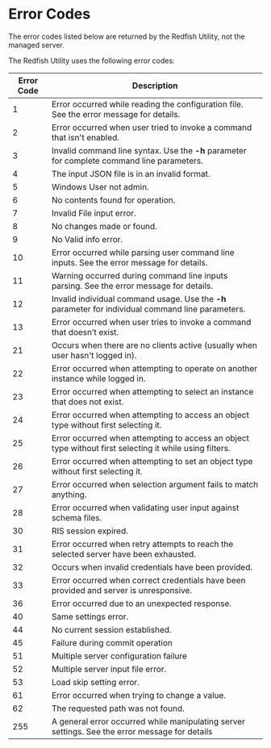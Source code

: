 # Error Codes

<aside class="notice">The error codes listed below are returned by the Redfish Utility, not the managed server.</aside>

The Redfish Utility uses the following error codes:

Error Code | Description
---------- | -------
1	| Error occurred while reading the configuration file. See the error message for details.
2	| Error occurred when user tried to invoke a command that isn't enabled.
3	| Invalid command line syntax. Use the **-h** parameter for complete command line parameters.
4	| The input JSON file is in an invalid format.
5	| Windows User not admin.
6	| No contents found for operation.
7	| Invalid File input error.
8	| No changes made or found.
9	| No Valid info error.
10	| Error occurred while parsing user command line inputs. See the error message for details.
11	| Warning occurred during command line inputs parsing. See the error message for details.
12	| Invalid individual command usage. Use the **-h** parameter for individual command line parameters.
13	| Error occurred when user tries to invoke a command that doesn’t exist.
21	| Occurs when there are no clients active (usually when user hasn't logged in).
22	| Error occurred when attempting to operate on another instance while logged in.
23	| Error occurred when attempting to select an instance that does not exist.
24	| Error occurred when attempting to access an object type without first selecting it.
25	| Error occurred when attempting to access an object type without first selecting it while using filters.
26	| Error occurred when attempting to set an object type without first selecting it.
27	| Error occurred when selection argument fails to match anything.
28	| Error occurred when validating user input against schema files.
30	| RIS session expired.
31	| Error occurred when retry attempts to reach the selected server have been exhausted.
32	| Occurs when invalid credentials have been provided.
33	| Error occurred when correct credentials have been provided and server is unresponsive.
36	| Error occurred due to an unexpected response.
40	| Same settings error.
44	| No current session established.
45	| Failure during commit operation
51	| Multiple server configuration failure
52	| Multiple server input file error.
53	| Load skip setting error.
61	| Error occurred when trying to change a value.
62  | The requested path was not found.
255	| A general error occurred while manipulating server settings. See the error message for details
